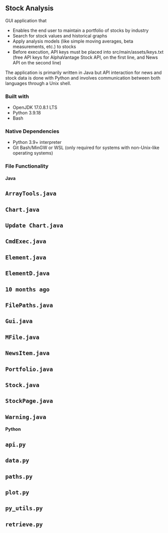 ## Stock Analysis

GUI application that
- Enables the end user to maintain a portfolio of stocks by industry
- Search for stock values and historical graphs
- Apply analysis models (like simple moving averages, beta measurements, etc.) to stocks
- Before execution, API keys must be placed into src/main/assets/keys.txt (free API keys for AlphaVantage Stock API, on the first line, and News API on the second line) 

The application is primarily written in Java but API interaction for news and stock data is done with Python and involves communication between both languages through a Unix shell.

### Built with
- OpenJDK 17.0.8.1 LTS
- Python 3.9.18
- Bash

### Native Dependencies
- Python 3.9+ interpreter
- Git Bash/MinGW or WSL (only required for systems with non-Unix-like operating systems)

### File Functionality
#### Java
``ArrayTools.java``
- 
``Chart.java``
- 
``Update Chart.java``
- 
``CmdExec.java``
- 
``Element.java``
- 
``ElementD.java``
- 
``10 months ago``
- 
``FilePaths.java``
- 
``Gui.java``
- 
``MFile.java``
- 
``NewsItem.java``
- 
``Portfolio.java``
- 
``Stock.java``
- 
``StockPage.java``
- 
``Warning.java``
- 

#### Python
``api.py``
- 
``data.py``
-
``paths.py``
-
``plot.py``
-
``py_utils.py``
-
``retrieve.py``
-
